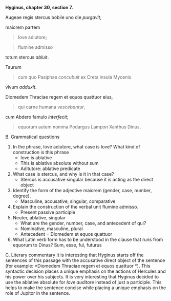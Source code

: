 **Hyginus, chapter 30, section 7.**

Augeae regis stercus bobile uno die *purgavit*,

maiorem partem 

> Iove adiutore;

> flumine admisso

totum stercus *abluit*. 

Taurum

> cum quo Pasiphae *concubuit* ex Creta insula Mycenis

vivum *adduxit*. 

Diomedem Thraciae regem et equos quattuor eius, 

> qui carne humana *vescebantur*,

cum Abdero famulo *interfecit*; 

> equorum autem nomina Podargus Lampon Xanthus Dinus.

B. Grammatical questions
1. In the phrase, Iove adiutore, what case is Iove? What kind of construction is this phrase
    - Iove is ablative
    - This is ablative absolute without sum
    - Aditutore: ablative predicate
2. What case is stercus, and why is it in that case?
    - Stercus is accusative singular because it is acting as the direct object
3. Identify the form of the adjective maiorem (gender, case, number, degree).
    - Masculine, accusative, singular, comparative
4. Explain the construction of the verbal unit flumine admisso.
    - Present passive participle 
5. Neuter, ablative, singular 
    - What are the gender, number, case, and antecedent of qui?
    - Nominative, masculine, plural 
    - Antecedent = Diomedem et equos quattuor 
6. What Latin verb form has to be understood in the clause that runs from equorum to Dinus?
Sum, esse, fui, futurus

C. Literary commentary
It is interesting that Hyginus starts off the sentences of this passage with the accusative direct object of the sentence 
(for example: *Diomedem Thraciae regem et equos quattuor *). This syntactic decision places a unique emphasis on the actions 
of Hercules and his power over his subjects. It is very interesting that Hyginus decided to use the ablative absolute for *Iove 
auditore* instead of just a participle. This helps to make the sentence concise while placing a unique emphasis on the role of 
Jupitor in the sentence.
